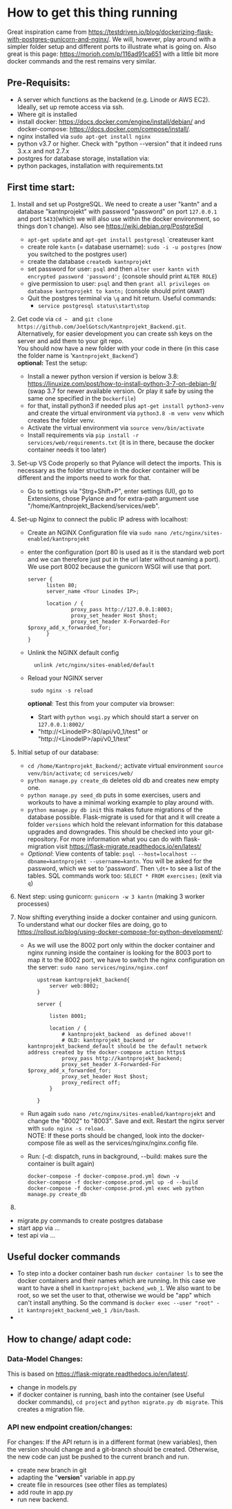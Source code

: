 # How to get this thing running
Great inspiration came from https://testdriven.io/blog/dockerizing-flask-with-postgres-gunicorn-and-nginx/. We will, however, play around with a simpler folder setup and different ports to illustrate what is going on.
Also great is this page: https://morioh.com/p/116ad91ca651 with a little bit more docker commands and the rest remains very similar.

## Pre-Requisits:
- A server which functions as the backend (e.g. Linode or AWS EC2). Ideally, set up remote access via ssh.
- Where git is installed
- install docker: https://docs.docker.com/engine/install/debian/ and docker-compose: https://docs.docker.com/compose/install/. 
- nginx installed via `sudo apt-get install nginx`
- python v3.7 or higher. Check with "python --version" that it indeed runs 3.x.x and not 2.7.x
- postgres for database storage, installation via: 
- python packages, installation with requirements.txt

## First time start:
1. Install and set up PostgreSQL. We need to create a user "kantn" and a database "kantnprojekt" with password "password" on port `127.0.0.1` and port `5433`(which we will also use within the docker environment, so things don`t change). Also see https://wiki.debian.org/PostgreSql
    - `apt-get update` and `apt-get install postgresql` `createuser kant
    - create role `kantn` (= database username): `sudo -i -u postgres` (now you switched to the postgres user)
    - create the database `createdb kantnprojekt`
    - set password for user: `psql` and then `alter user kantn with encrypted password 'password';` (console should print `ALTER ROLE`)
    - give permission to user: `psql` and then `grant all privileges on database kantnprojekt to kantn;` (console should print `GRANT`)
    - Quit the postgres terminal via `\q` and hit return.
Useful commands:
        - `service postgresql status\start\stop`
1. Get code via `cd ~ ` and `git clone https://github.com/JoelGotsch/Kantnprojekt_Backend.git`. Alternatively, for easier development you can create ssh keys on the server and add them to your git repo.\
You should now have a new folder with your code in there (in this case the folder name is '`Kantnprojekt_Backend`')\
**optional:** Test the setup:
    - Install a newer python version if version is below 3.8: https://linuxize.com/post/how-to-install-python-3-7-on-debian-9/ (swap 3.7 for newer available version. Or play it safe by using the same one specified in the `Dockerfile`)
    -  for that, install python3 if needed plus `apt-get install python3-venv`\
and create the virtual environment via `python3.8 -m venv venv` which creates the folder venv.
    - Activate the virtual environment via `source venv/bin/activate`
    - Install requirements via `pip install -r services/web/requirements.txt` (it is in there, because the docker container needs it too later)
    <!-- - Run `python app.py` which should start a server on `127.0.0.1:8001/`
    - test via `curl 127.0.0.1:8001/api/v0_1/test`, this should yield a `"status": "success"` message. -->
1. Set-up VS Code properly so that Pylance will detect the imports. This is necessary as the folder structure in the docker container will be different and the imports need to work for that.
    - Go to settings via "Strg+Shift+P", enter settings (UI), go to Extensions, chose Pylance and for extra-path argument use "/home/Kantnprojekt_Backend/services/web".
1. Set-up Nginx to connect the public IP adress with localhost:
    - Create an NGINX Configuration file via `sudo nano /etc/nginx/sites-enabled/kantnprojekt`
    - enter the configuration (port 80 is used as it is the standard web port and we can therefore just put in the url later without naming a port). We use port 8002 because the gunicorn WSGI will use that port.
  
          server {
                listen 80;
                server_name <Your Linodes IP>;

                location / {
                        proxy_pass http://127.0.0.1:8003;
                        proxy_set_header Host $host;
                        proxy_set_header X-Forwarded-For $proxy_add_x_forwarded_for;
                }
          }

    - Unlink the NGINX default config

            unlink /etc/nginx/sites-enabled/default

    -  Reload your NGINX server

            sudo nginx -s reload
    
        **optional**: Test this from your computer via browser:
        - Start with  `python wsgi.py` which should start a server on `127.0.0.1:8002/`
        - "http://\<LinodeIP\>:80/api/v0_1/test" or "http://\<LinodeIP\>/api/v0_1/test"
1. Initial setup of our database:
    - `cd /home/Kantnprojekt_Backend/`; activate virtual environment `source venv/bin/activate`; `cd services/web/`
    - `python manage.py create_db` deletes old db and creates new empty one.
    - `python manage.py seed_db` puts in some exercises, users and workouts to have a minimal working example to play around with.
    - `python manage.py db init` this makes future migrations of the database possible. Flask-migrate is used for that and it will create a folder `versions` which hold the relevant information for this database upgrades and downgrades. This should be checked into your git-repository. For more information what you can do with flask-migration visit https://flask-migrate.readthedocs.io/en/latest/
    - *Optional*: View contents of table: `psql --host=localhost --dbname=kantnprojekt --username=kantn`. You will be asked for the password, which we set to 'password'. Then `\dt+` to see a list of the tables. SQL commands work too: `SELECT * FROM exercises;` (exit via `q`)

1. Next step: using gunicorn: `gunicorn -w 3 kantn` (making 3 worker processes)

1. Now shifting everything inside a docker container and using gunicorn. To understand what our docker files are doing, go to https://rollout.io/blog/using-docker-compose-for-python-development/:
   - As we will use the 8002 port only within the docker container and nginx running inside the container is looking for the 8003 port to map it to the 8002 port, we have to switch the nginx configuration on the server:
   `sudo nano services/nginx/nginx.conf`

            upstream kantnprojekt_backend{
                server web:8002;
            }

            server {

                listen 8001;

                location / {
                    # kantnprojekt_backend  as defined above!!
                    # OLD: kantnprojekt_backend or kantnprojekt_backend_default should be the default network address created by the docker-compose action https$
                    proxy_pass http://kantnprojekt_backend;
                    proxy_set_header X-Forwarded-For $proxy_add_x_forwarded_for;
                    proxy_set_header Host $host;
                    proxy_redirect off;
                }

            }


   - Run again `sudo nano /etc/nginx/sites-enabled/kantnprojekt` and change the "8002" to "8003". Save and exit. Restart the nginx server with `sudo nginx -s reload`. \
   NOTE: If these ports should be changed, look into the docker-compose file as well as the services/nginx/nginx.config file.
   - Run: (-d: dispatch, runs in background, --build: makes sure the container is built again)

         docker-compose -f docker-compose.prod.yml down -v
         docker-compose -f docker-compose.prod.yml up -d --build
         docker-compose -f docker-compose.prod.yml exec web python manage.py create_db

2. 
- migrate.py commands to create postgres database
- start app via ...
- test api via ...

## Useful docker commands
- To step into a docker container bash run `docker container ls` to see the docker containers and their names which are running. In this case we want to have a shell in `kantnprojekt_backend_web_1`. We also want to be root, so we set the user to that, otherwise we would be "app" which can't install anything. So the command is `docker exec --user "root" -it kantnprojekt_backend_web_1 /bin/bash`.
- 

## How to change/ adapt code:

### Data-Model Changes:
This is based on https://flask-migrate.readthedocs.io/en/latest/.
- change in models.py
- if docker container is running, bash into the container (see Useful docker commands), `cd project` and `python migrate.py db migrate`. This creates a migration file.

### API new endpoint creation/changes:
For changes: If the API return is in a different format (new variables), then the version should change and a git-branch should be created. Otherwise, the new code can just be pushed to the current branch and run.
- create new branch in git
- adapting the "__version__" variable in app.py
- create file in resources (see other files as templates)
- add route in app.py
- run new backend.